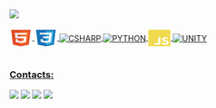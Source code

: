 ## 

 <div>
   <a href="https://github.com/smoke-m-oo-n">
   <img height="180em" src="https://github-readme-stats.vercel.app/api?username=smoke-m-oo-n&show_icons=true&theme=vision-friendly-dark&include_all_commits=true&count_private=true"/>
</div>
    
<div style="display: inline_block"><br>
  <img align="center" alt="HTML" height="30" width="40" src="https://raw.githubusercontent.com/devicons/devicon/master/icons/html5/html5-original.svg">
  <img align="center" alt="CSS" height="30" width="40" src="https://raw.githubusercontent.com/devicons/devicon/master/icons/css3/css3-original.svg">
  <img align="center" alt="CSHARP" height="30" width="40" src="https://cdn.jsdelivr.net/gh/devicons/devicon@latest/icons/csharp/csharp-original.svg" />
  <img align="center" alt="PYTHON" height="30" width="40" src="https://cdn.jsdelivr.net/gh/devicons/devicon@latest/icons/python/python-plain.svg" />
  <img align="center" alt="Js" height="30" width="40" src="https://raw.githubusercontent.com/devicons/devicon/master/icons/javascript/javascript-plain.svg">
  <img align="center" alt="UNITY" height="30" width="40" src="https://cdn.jsdelivr.net/gh/devicons/devicon@latest/icons/unity/unity-original.svg" />
  </div>
 
<br>
 
### Contacts:
 
<div> 
  <a href="https://www.instagram.com/kkoi.15" target="_blank"><img src="https://img.shields.io/badge/-Instagram-%23333?style=for-the-badge&logo=instagram&logoColor=yellow" target="_blank"></a>
  <a href="www.linkedin.com/in/kaykyfpoliveira" target="_blank"><img src="https://img.shields.io/badge/-LinkedIn-%23333?style=for-the-badge&logo=linkedin&logoColor=yellow" target="_blank"></a>
  <a href="https://x.com/smoke_moooon" target="_blank"><img src="https://img.shields.io/badge/-Twitter-%23333?style=for-the-badge&logo=X&logoColor=yellow" target="_blank"></a>
  <a href = "mailto:kaykyfernandop@gmail.com"><img src="https://img.shields.io/badge/-Gmail-%23333?style=for-the-badge&logo=gmail&logoColor=yellow" target="_blank"></a>
</div>
